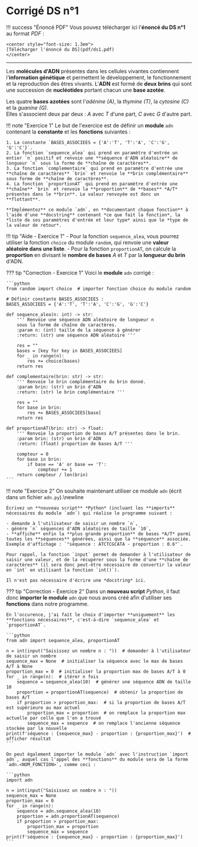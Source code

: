 # Corrigé DS n°1

!!! success "Énoncé PDF"
    Vous pouvez télécharger ici l'**énoncé du DS n°1** au format *PDF* :

    <center style="font-size: 1.3em">
    [Télécharger l'énoncé du DS](pdf/ds1.pdf)
    </center>

---

Les **molécules d'ADN** présentes dans les cellules vivantes contiennent l'**information génétique** et permettent le développement, le fonctionnement et la reproduction des êtres vivants. L'**ADN** est formé de **deux brins** qui sont une succession de **nucléotides** portant chacun une **base azotée**.

Les quatre **bases azotées** sont l'*adénine (A)*, la *thymine (T)*, la *cytosine (C)* et la *guanine (G)*.  
Elles s'associent deux par deux : *A* avec *T* d'une part, *C* avec *G* d'autre part. 

!!! note "Exercice 1"
    Le but de l'exercice est de définir un **module** `adn` contenant la **constante** et les **fonctions** suivantes :

    1. La constante `BASES_ASSOCIEES = {'A':'T', 'T':'A', 'C':'G', 'G':'C'}`.
    2. La fonction `sequence_alea` qui prend en paramètre d'entrée un entier `n` positif et renvoie une **séquence d'ADN aléatoire** de longueur `n` sous la forme de **chaîne de caractères**.
    3. La fonction `complementaire` qui prend en paramètre d'entrée une **chaîne de caractères** `brin` et renvoie le **brin complémentaire** sous forme de **chaîne de caractères**.
    4. La fonction `proportionAT` qui prend en paramètre d'entrée une **chaîne** `brin` et renvoie la **proportion** de **bases** *A/T* présentes dans le **brin**. Le valeur renvoyée est donc un **flottant**.

    **Implémentez** ce module `adn`, en **documentant chaque fonction** à l'aide d'une **docstring** contenant *ce que fait la fonction*, la *liste de ses paramètres d'entrée et leur type* ainsi que le *type de la valeur de retour*.

!!! tip "Aide - Exercice 1"
    - Pour la fonction `sequence_alea`, vous pourrez utiliser la fonction `choice` du module `random`, qui renvoie une **valeur aléatoire dans une liste**.
    - Pour la fonction `proportionAT`, on calcule la **proportion** en divisant le **nombre de bases** *A* et *T* par la **longueur du brin** d'ADN.

??? tip "Correction - Exercice 1"
    Voici le **module** `adn` corrigé :

    ```python
    from random import choice  # importer fonction choice du module random

    # Définir constante BASES_ASSOCIEES :
    BASES_ASSOCIEES = {'A':'T', 'T':'A', 'C':'G', 'G':'C'}

    def sequence_alea(n: int) -> str:
        ''' Renvoie une séquence ADN aléatoire de longueur n
        sous la forme de chaîne de caractères.
        :param n: (int) taille de la séquence à générer
        :return: (str) une séquence ADN aléatoire '''
        
        res = ""
        bases = [key for key in BASES_ASSOCIEES]
        for _ in range(n):
            res += choice(bases)
        return res

    def complementaire(brin: str) -> str:
        ''' Renvoie le brin complémentaire du brin donné.
        :param brin: (str) un brin d'ADN
        :return: (str) le brin complémentaire '''
        
        res = ""
        for base in brin:
            res += BASES_ASSOCIEES[base]
        return res

    def proportionAT(brin: str) -> float:
        ''' Renvoie la proportion de bases A/T présentes dans le brin.
        :param brin: (str) un brin d'ADN
        :return: (float) proportion de bases A/T '''
        
        compteur = 0
        for base in brin:
            if base == 'A' or base == 'T':
                compteur += 1
        return compteur / len(brin)
    ```

!!! note "Exercice 2"
    On souhaite maintenant utiliser ce module `adn` (écrit dans un fichier `adn.py`).\newline

    Écrivez un **nouveau script** *Python* (incluant les **imports** nécessaires du module `adn`) qui réalise le programme suivant :

    - demande à l'utilisateur de saisir un nombre `n`,
    - génère `n` séquences d'ADN aléatoires de taille `10`,
    - **affiche** enfin la **plus grande proportion** de bases *A/T* parmi toutes les **séquences** générées, ainsi que la **séquence** associée.  
    Exemple d'affichage : `"séquence : ATCTCGCATA - proportion : 0.6"`.

    Pour rappel, la fonction `input` permet de demander à l'utilisateur de saisir une valeur, et de la récupérer sous la forme d'une **chaîne de caractères** (il sera donc peut-être nécessaire de convertir la valeur en `int` en utilisant la fonction `int()`).

    Il n'est pas nécessaire d'écrire une *docstring* ici.

??? tip "Correction - Exercice 2"
    Dans un **nouveau script** *Python*, il faut donc **importer le module** `adn` que nous avons créé afin d'utiliser ses **fonctions** dans notre programme.

    En l'occurence, j'ai fait le choix d'importer **uniquement** les **fonctions nécessaires**, c'est-à-dire `sequence_alea` et `proportionAT`.

    ```python
    from adn import sequence_alea, proportionAT

    n = int(input("Saisissez un nombre n : "))  # demander à l'utilisateur de saisir un nombre
    sequence_max = None  # initialiser la séquence avec le max de bases A/T à None
    proportion_max = 0  # initialiser la proportion max de bases A/T à 0
    for _ in range(n):  # itérer n fois
        sequence = sequence_alea(10)  # générer une séquence ADN de taille 10
        proportion = proportionAT(sequence)  # obtenir la proportion de bases A/T
        if proportion > proportion_max:  # si la proportion de bases A/T est supérieure au max actuel
            proportion_max = proportion  # on remplace la proportion max actuelle par celle que l'on a trouvé
            sequence_max = sequence  # on remplace l'ancienne séquence stockée par la nouvelle
    print(f'séquence : {sequence_max} - proportion : {proportion_max}')  # afficher résultat
    ```

    On peut également importer le module `adn` avec l'instruction `import adn`, auquel cas l'appel des **fonctions** du module sera de la forme `adn.<NOM_FONCTION>`, comme ceci :

    ```python
    import adn

    n = int(input("Saisissez un nombre n : "))
    sequence_max = None
    proportion_max = 0
    for _ in range(n):
        sequence = adn.sequence_alea(10)
        proportion = adn.proportionAT(sequence)
        if proportion > proportion_max:
            proportion_max = proportion
            sequence_max = sequence
    print(f'séquence : {sequence_max} - proportion : {proportion_max}')
    ```